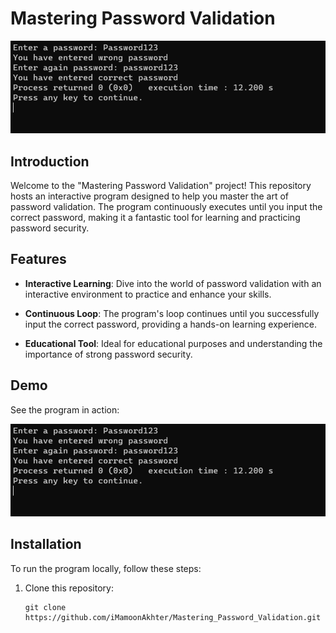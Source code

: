 # Mastering Password Validation

![Demo](demo.png)

## Introduction

Welcome to the "Mastering Password Validation" project! This repository hosts an interactive program designed to help you master the art of password validation. The program continuously executes until you input the correct password, making it a fantastic tool for learning and practicing password security.

## Features

- **Interactive Learning**: Dive into the world of password validation with an interactive environment to practice and enhance your skills.

- **Continuous Loop**: The program's loop continues until you successfully input the correct password, providing a hands-on learning experience.

- **Educational Tool**: Ideal for educational purposes and understanding the importance of strong password security.

## Demo

See the program in action:

![Demo Screenshot](demo.png)

## Installation

To run the program locally, follow these steps:

1. Clone this repository:
   ```shell
   git clone https://github.com/iMamoonAkhter/Mastering_Password_Validation.git
